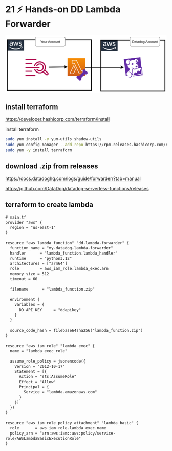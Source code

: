 # 21 ⚡ Hands-on DD Lambda Forwarder

![](../imgs/2856d1df0444403d8703caf11791681e.png)

## install terraform

https://developer.hashicorp.com/terraform/install

install terraform
```bash
sudo yum install -y yum-utils shadow-utils
sudo yum-config-manager --add-repo https://rpm.releases.hashicorp.com/AmazonLinux/hashicorp.repo
sudo yum -y install terraform
```

## download .zip from releases

https://docs.datadoghq.com/logs/guide/forwarder/?tab=manual

https://github.com/DataDog/datadog-serverless-functions/releases

## terraform to create lambda

```
# main.tf
provider "aws" {
  region = "us-east-1"
}

resource "aws_lambda_function" "dd-lambda-forwarder" {
  function_name = "my-datadog-lambda-forwarder"
  handler      = "lambda_function.lambda_handler"
  runtime      = "python3.12"
  architectures = ["arm64"]
  role         = aws_iam_role.lambda_exec.arn
  memory_size = 512
  timeout = 60

  filename      = "lambda_function.zip"

  environment {
    variables = {
      DD_API_KEY     = "ddapikey"
    }
  }

  source_code_hash = filebase64sha256("lambda_function.zip")
}

resource "aws_iam_role" "lambda_exec" {
  name = "lambda_exec_role"

  assume_role_policy = jsonencode({
    Version = "2012-10-17"
    Statement = [{
      Action = "sts:AssumeRole"
      Effect = "Allow"
      Principal = {
        Service = "lambda.amazonaws.com"
      }
    }]
  })
}

resource "aws_iam_role_policy_attachment" "lambda_basic" {
  role       = aws_iam_role.lambda_exec.name
  policy_arn = "arn:aws:iam::aws:policy/service-role/AWSLambdaBasicExecutionRole"
}
```


